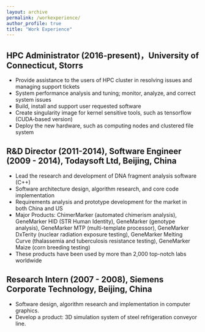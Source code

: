 ```yaml
---
layout: archive
permalink: /workexperience/
author_profile: true
title: "Work Experience"
---
```


HPC Administrator (2016-present)，University of Connecticut, Storrs
------
* Provide assistance to the users of HPC cluster in resolving issues and managing support tickets
* System performance analysis and tuning; monitor, analyze, and correct system issues
* Build, install and support user requested software
* Create singularity image for kernel sensitive tools, such as tensorflow (CUDA-based version)
* Deploy the new hardware, such as computing nodes and clustered file system


R&D Director (2011-2014),  Software Engineer (2009 - 2014), Todaysoft Ltd, Beijing, China
------
* Lead the research and development of DNA fragment analysis software (C++)
* Software architecture design, algorithm research, and core code implementation
* Requirements analysis and prototype development for the market in both China and US
* Major Products: ChimerMarker (automated chimerism analysis), GeneMarker HID (STR Human
Identity), GeneMarker (genotype analysis), GeneMarker MTP (multi-template processor), GeneMarker DxTerity (nuclear radiation exposure testing), GeneMarker Melting Curve (thalassemia and tuberculosis resistance testing), GeneMarker Maize (corn breeding testing)
* These products have been used by more than 2,000 top-notch labs worldwide


Research Intern (2007 - 2008), Siemens Corporate Technology, Beijing, China
------
* Software design, algorithm research and implementation in computer graphics.
* Develop a product: 3D simulation system of steel refrigeration conveyor line.
